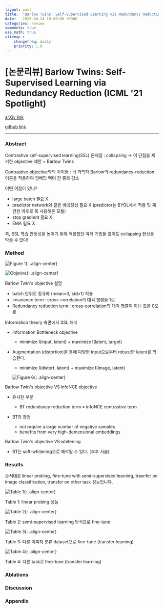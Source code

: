 ```yaml
---
layout: post
title:  "Barlow Twins: Self-Supervised Learning via Redundancy Reduction"
date:   2023-04-24 19:00:00 +0900
categories: review
comments: true
use_math: true
sitemap :
    changefreq: daily
    priority: 1.0
---
```


# [논문리뷰] Barlow Twins: Self-Supervised Learning via Redundancy Reduction (ICML '21 Spotlight)

[arXiv link](https://arxiv.org/abs/2103.03230)

[github link](https://github.com/facebookresearch/barlowtwins)

---

### Abstract

Contrastive self-supervised learning(SSL) 문제점 : collapsing -> 이 단점을 제거한 objective 제안 = Barlow Twins

Contrastive objective와의 차이점 : 뇌 과학자 Barlow의 redundancy-reduction 이론을 적용하여 임베딩 벡터 간 중복 감소

어떤 이점이 있나?

- large batch 필요 X
- predictor network와 같은 비대칭성 필요 X (predictor는 BYOL에서 적용 및 제안한 이후로 쭉 사용해온 모듈)
- stop gradient 필요 X
- EMA 필요 X

즉, SSL 학습 안정성을 높이기 위해 적용했던 여러 기법들 없이도 collapsing 현상을 막을 수 있다!

### Method

![Figure 1](https://dongwoo-im.github.io/assets/img/posts/2023-04-24-BarlowTwins/1-fig1.png){: .align-center}

![Objetive](https://dongwoo-im.github.io/assets/img/posts/2023-04-24-BarlowTwins/2-objective.png){: .align-center}

Barlow Twin's objective 설명

- batch 단위로 정규화 (mean=0, std=1) 적용
- Invariance term : cross-correlation의 대각 행렬을 1로
- Redundancy reduction term : cross-correlation의 대각 행렬이 아닌 값을 0으로

Information theory 측면에서 SSL 해석

- Information Bottleneck objective
    - minimize I(input, latent) + maximize I(latent, target)
- Augmentation (distortion)을 통해 다양한 input으로부터 robust한 latent를 학습한다.
    - minimize I(distort, latent) + maximize I(image, latent)

    ![Figure 6](https://dongwoo-im.github.io/assets/img/posts/2023-04-24-BarlowTwins/7-fig6.png){: .align-center}

Barlow Twin's objective VS infoNCE objective

- 유사한 부분
    - BT redundancy reduction term = infoNCE contrastive term

- BT의 장점
    - not require a large number of negative samples
    - benefits from very high-demensional embeddings

Barlow Twin's objective VS whitening

- BT는 soft-whitening으로 해석될 수 있다. (추후 서술)

### Results

순서대로 linear probing, fine-tune with semi-supervised learning, trasnfer on image classification, transfer on other task 성능입니다.

![Table 1](https://dongwoo-im.github.io/assets/img/posts/2023-04-24-BarlowTwins/3-tab1.png){: .align-center}

Table 1: linear probing 성능

![Table 2](https://dongwoo-im.github.io/assets/img/posts/2023-04-24-BarlowTwins/4-tab2.png){: .align-center}

Table 2: semi-supervised learning 방식으로 fine-tune

![Table 3](https://dongwoo-im.github.io/assets/img/posts/2023-04-24-BarlowTwins/5-tab3.png){: .align-center}

Table 3: 다른 이미지 분류 dataset으로 fine-tune (transfer learning)

![Table 4](https://dongwoo-im.github.io/assets/img/posts/2023-04-24-BarlowTwins/6-tab4.png){: .align-center}

Table 4: 다른 task로 fine-tune (transfer learning)

### Ablations

### Discussion

### Appendix